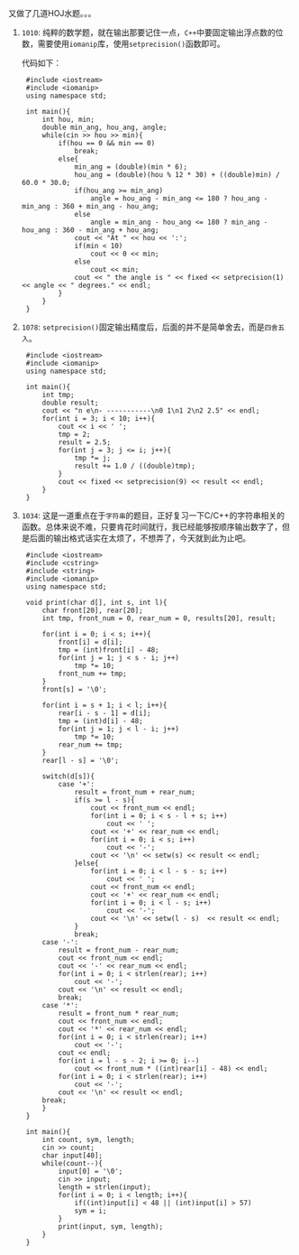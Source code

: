 又做了几道HOJ水题。。。  

1. ```1010```: 纯粹的数学题，就在输出那要记住一点，```C++```中要固定输出浮点数的位数，需要使用```iomanip```库，使用```setprecision()```函数即可。  

    代码如下：  

        #include <iostream>
        #include <iomanip>
        using namespace std;

        int main(){
            int hou, min;
            double min_ang, hou_ang, angle;
            while(cin >> hou >> min){
                if(hou == 0 && min == 0)
                    break;
                else{
                    min_ang = (double)(min * 6);
                    hou_ang = (double)(hou % 12 * 30) + ((double)min) / 60.0 * 30.0;
                    if(hou_ang >= min_ang)
                        angle = hou_ang - min_ang <= 180 ? hou_ang - min_ang : 360 + min_ang - hou_ang;
                    else
                        angle = min_ang - hou_ang <= 180 ? min_ang - hou_ang : 360 - min_ang + hou_ang;
                    cout << "At " << hou << ':';
                    if(min < 10)
                        cout << 0 << min;
                    else
                        cout << min;
                    cout << " the angle is " << fixed << setprecision(1) << angle << " degrees." << endl;
                }
            }
        }  


2. ```1078```: ```setprecision()```固定输出精度后，后面的并不是简单舍去，而是```四舍五入```。  

        #include <iostream>
        #include <iomanip>
        using namespace std;

        int main(){
            int tmp;
            double result;
            cout << "n e\n- -----------\n0 1\n1 2\n2 2.5" << endl;
            for(int i = 3; i < 10; i++){
                cout << i << ' ';
                tmp = 2;
                result = 2.5;
                for(int j = 3; j <= i; j++){
                    tmp *= j;
                    result += 1.0 / ((double)tmp);
                }
                cout << fixed << setprecision(9) << result << endl;
            }
        }  
		
3. ```1034```: 这是一道重点在于```字符串```的题目，正好复习一下C/C++的字符串相关的函数。总体来说不难，只要肯花时间就行，我已经能够按顺序输出数字了，但是后面的输出格式话实在太烦了，不想弄了，今天就到此为止吧。  

        #include <iostream>
        #include <cstring>
        #include <string>
        #include <iomanip>
        using namespace std;

        void print(char d[], int s, int l){
            char front[20], rear[20];
            int tmp, front_num = 0, rear_num = 0, results[20], result;

            for(int i = 0; i < s; i++){
                front[i] = d[i];
                tmp = (int)front[i] - 48;
                for(int j = 1; j < s - i; j++)
                    tmp *= 10;
                front_num += tmp;
            }
            front[s] = '\0';

            for(int i = s + 1; i < l; i++){
                rear[i - s - 1] = d[i];
                tmp = (int)d[i] - 48;
                for(int j = 1; j < l - i; j++)
                    tmp *= 10;
                rear_num += tmp;
            }
            rear[l - s] = '\0';

            switch(d[s]){
                case '+':
                    result = front_num + rear_num;
                    if(s >= l - s){
                        cout << front_num << endl;
                        for(int i = 0; i < s - l + s; i++)
                            cout << ' ';
                        cout << '+' << rear_num << endl;
                        for(int i = 0; i < s; i++)
                            cout << '-';
                        cout << '\n' << setw(s) << result << endl;
                    }else{
                        for(int i = 0; i < l - s - s; i++)
                            cout << ' ';
                        cout << front_num << endl;
                        cout << '+' << rear_num << endl;
                        for(int i = 0; i < l - s; i++)
                            cout << '-';
                        cout << '\n' << setw(l - s)  << result << endl;
                    }
                    break;
            case '-':
                result = front_num - rear_num;
                cout << front_num << endl;
                cout << '-' << rear_num << endl;
                for(int i = 0; i < strlen(rear); i++)
                    cout << '-';
                cout << '\n' << result << endl;
                break;
            case '*':
                result = front_num * rear_num;
                cout << front_num << endl;
                cout << '*' << rear_num << endl;
                for(int i = 0; i < strlen(rear); i++)
                    cout << '-';
                cout << endl;
                for(int i = l - s - 2; i >= 0; i--)
                    cout << front_num * ((int)rear[i] - 48) << endl;
                for(int i = 0; i < strlen(rear); i++)
                    cout << '-';
                cout << '\n' << result << endl;
            break;
            }
        }

        int main(){
            int count, sym, length;
            cin >> count;
            char input[40];
            while(count--){
                input[0] = '\0';
                cin >> input;
                length = strlen(input);
                for(int i = 0; i < length; i++){
                    if((int)input[i] < 48 || (int)input[i] > 57)
                    sym = i;
                }
                print(input, sym, length);
            }
        }